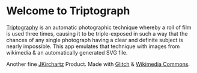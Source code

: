 Welcome to Triptograph
=================

[Triptography](https://en.wikipedia.org/wiki/Surrealist_techniques#Triptography) is an automatic photographic technique whereby a roll of film is used three times, causing it to be triple-exposed in such a way that the chances of any single photograph having a clear and definite subject is nearly impossible. This app emulates that technique with images from wikimedia & an automatically generated SVG file.

Another fine [JKirchartz](https://jkirchartz.com) Product. Made with [Glitch](https://glitch.com) & [Wikimedia Commons](https://commons.wikimedia.org).
